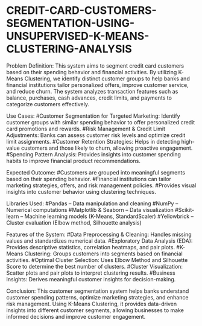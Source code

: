 # CREDIT-CARD-CUSTOMERS-SEGMENTATION-USING-UNSUPERVISED-K-MEANS-CLUSTERING-ANALYSIS

Problem Definition:
This system aims to segment credit card customers based on their spending behavior and financial activities. By utilizing K-Means Clustering, we identify distinct customer groups to help banks and financial institutions tailor personalized offers, improve customer service, and reduce churn. The system analyzes transaction features such as balance, purchases, cash advances, credit limits, and payments to categorize customers effectively.

Use Cases:
 #Customer Segmentation for Targeted Marketing: Identify customer groups with similar spending behavior to offer personalized credit card promotions and rewards.
 #Risk Management & Credit Limit Adjustments: Banks can assess customer risk levels and optimize credit limit assignments.
 #Customer Retention Strategies: Helps in detecting high-value customers and those likely to churn, allowing proactive engagement.
 #Spending Pattern Analysis: Provides insights into customer spending habits to improve financial product recommendations.

Expected Outcome:
 #Customers are grouped into meaningful segments based on their spending behavior.
 #Financial institutions can tailor marketing strategies, offers, and risk management policies.
 #Provides visual insights into customer behavior using clustering techniques.

Libraries Used:
 #Pandas – Data manipulation and cleaning
 #NumPy – Numerical computations
 #Matplotlib & Seaborn – Data visualization
 #Scikit-learn – Machine learning models (K-Means, StandardScaler)
 #Yellowbrick – Cluster evaluation (Elbow method, Silhouette analysis)

Features of the System:
 #Data Preprocessing & Cleaning: Handles missing values and standardizes numerical data.
 #Exploratory Data Analysis (EDA): Provides descriptive statistics, correlation heatmaps, and pair plots.
 #K-Means Clustering: Groups customers into segments based on financial activities.
 #Optimal Cluster Selection: Uses Elbow Method and Silhouette Score to determine the best number of clusters.
 #Cluster Visualization: Scatter plots and pair plots to interpret clustering results.
 #Business Insights: Derives meaningful customer insights for decision-making.

Conclusion: This customer segmentation system helps banks understand customer spending patterns, optimize marketing strategies, and enhance risk management. Using K-Means Clustering, it provides data-driven insights into different customer segments, allowing businesses to make informed decisions and improve customer engagement.

